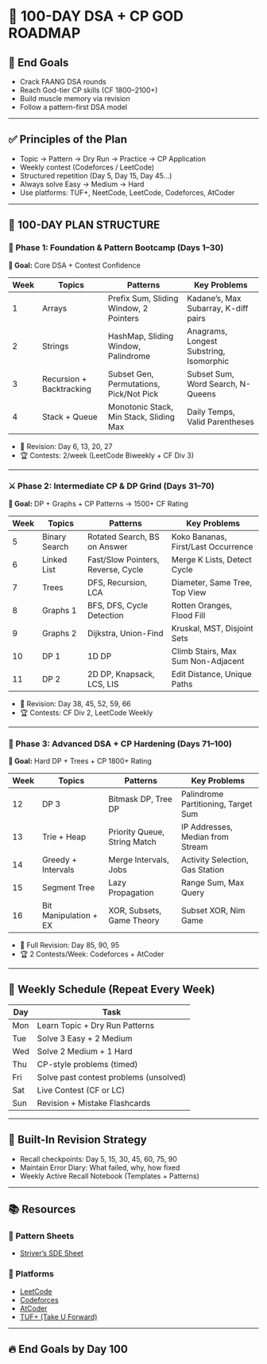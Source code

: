 # 🧠 100-DAY DSA + CP GOD ROADMAP

## 🚀 End Goals

- Crack FAANG DSA rounds
- Reach God-tier CP skills (CF 1800–2100+)
- Build muscle memory via revision
- Follow a pattern-first DSA model

---

## ✅ Principles of the Plan

- Topic → Pattern → Dry Run → Practice → CP Application  
- Weekly contest (Codeforces / LeetCode)  
- Structured repetition (Day 5, Day 15, Day 45...)  
- Always solve Easy → Medium → Hard  
- Use platforms: TUF+, NeetCode, LeetCode, Codeforces, AtCoder

---

## 📅 100-DAY PLAN STRUCTURE

### 💎 Phase 1: Foundation & Pattern Bootcamp (Days 1–30)
**🎯 Goal:** Core DSA + Contest Confidence

| Week | Topics                      | Patterns                                  | Key Problems                            |
|------|-----------------------------|-------------------------------------------|-----------------------------------------|
| 1    | Arrays                      | Prefix Sum, Sliding Window, 2 Pointers    | Kadane’s, Max Subarray, K-diff pairs    |
| 2    | Strings                     | HashMap, Sliding Window, Palindrome       | Anagrams, Longest Substring, Isomorphic |
| 3    | Recursion + Backtracking    | Subset Gen, Permutations, Pick/Not Pick   | Subset Sum, Word Search, N-Queens       |
| 4    | Stack + Queue               | Monotonic Stack, Min Stack, Sliding Max   | Daily Temps, Valid Parentheses          |

- 📆 Revision: Day 6, 13, 20, 27  
- 🏆 Contests: 2/week (LeetCode Biweekly + CF Div 3)

---

### ⚔️ Phase 2: Intermediate CP & DP Grind (Days 31–70)
**🎯 Goal:** DP + Graphs + CP Patterns → 1500+ CF Rating

| Week | Topics         | Patterns                             | Key Problems                              |
|------|----------------|--------------------------------------|-------------------------------------------|
| 5    | Binary Search  | Rotated Search, BS on Answer         | Koko Bananas, First/Last Occurrence       |
| 6    | Linked List    | Fast/Slow Pointers, Reverse, Cycle   | Merge K Lists, Detect Cycle               |
| 7    | Trees          | DFS, Recursion, LCA                  | Diameter, Same Tree, Top View             |
| 8    | Graphs 1       | BFS, DFS, Cycle Detection            | Rotten Oranges, Flood Fill                |
| 9    | Graphs 2       | Dijkstra, Union-Find                 | Kruskal, MST, Disjoint Sets               |
| 10   | DP 1           | 1D DP                                | Climb Stairs, Max Sum Non-Adjacent        |
| 11   | DP 2           | 2D DP, Knapsack, LCS, LIS            | Edit Distance, Unique Paths               |

- 📆 Revision: Day 38, 45, 52, 59, 66  
- 🏆 Contests: CF Div 2, LeetCode Weekly

---

### 🧠 Phase 3: Advanced DSA + CP Hardening (Days 71–100)
**🎯 Goal:** Hard DP + Trees + CP 1800+ Rating

| Week | Topics                 | Patterns                          | Key Problems                              |
|------|------------------------|-----------------------------------|-------------------------------------------|
| 12   | DP 3                   | Bitmask DP, Tree DP               | Palindrome Partitioning, Target Sum       |
| 13   | Trie + Heap            | Priority Queue, String Match      | IP Addresses, Median from Stream          |
| 14   | Greedy + Intervals     | Merge Intervals, Jobs             | Activity Selection, Gas Station           |
| 15   | Segment Tree           | Lazy Propagation                  | Range Sum, Max Query                      |
| 16   | Bit Manipulation + EX  | XOR, Subsets, Game Theory         | Subset XOR, Nim Game                      |

- 📆 Full Revision: Day 85, 90, 95  
- 🏆 2 Contests/Week: Codeforces + AtCoder

---

## 🔁 Weekly Schedule (Repeat Every Week)

| Day   | Task                                      |
|-------|-------------------------------------------|
| Mon   | Learn Topic + Dry Run Patterns            |
| Tue   | Solve 3 Easy + 2 Medium                   |
| Wed   | Solve 2 Medium + 1 Hard                   |
| Thu   | CP-style problems (timed)                 |
| Fri   | Solve past contest problems (unsolved)    |
| Sat   | Live Contest (CF or LC)                   |
| Sun   | Revision + Mistake Flashcards             |

---

## 🧠 Built-In Revision Strategy

- Recall checkpoints: Day 5, 15, 30, 45, 60, 75, 90  
- Maintain Error Diary: What failed, why, how fixed  
- Weekly Active Recall Notebook (Templates + Patterns)

---

## 📚 Resources

### 🔗 Pattern Sheets
- [Striver’s SDE Sheet](https://takeuforward.org/interviews/strivers-sde-sheet-top-coding-interview-problems/)

### 🔗 Platforms
- [LeetCode](https://leetcode.com/)
- [Codeforces](https://codeforces.com/)
- [AtCoder](https://atcoder.jp/)
- [TUF+ (Take U Forward)](https://takeuforward.org/)

---

## 🔥 End Goals by Day 100

